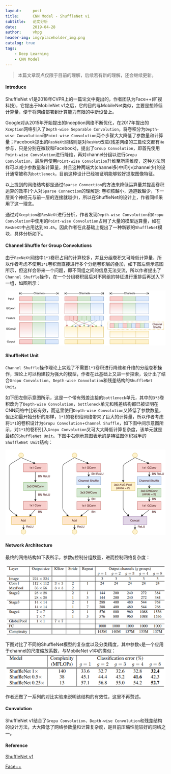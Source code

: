 ```yaml
---
layout:     post
title:      CNN Model - ShuffleNet v1
subtitle:   论文分析
date:       2019-04-28
author:     vhpg
header-img: img/placeholder_img.png
catalog: true
tags:
    - Deep Learning
    - CNN Model
---
```

> 本篇文章观点仅限于目前的理解，后续若有新的理解，还会继续更新。

#### Introduce
ShuffleNet v1是2018年CVPR上的一篇论文中提出的，作者团队为Face++(旷视科技)，它提出于MobileNet v1之后，它的目的与MobileNet类似，主要是想降低计算量，便于将网络部署到计算能力有限的中断设备上。

Google对从2015年开始提出的Inception网络不断优化，在2017年提出的`Xception`网络引入了`Depth-wise Separable Convolution`，将卷积分为`Depth-wise Convolution`和`Point-wise Convolution`两个步骤大大降低了参数量和计算量；Facebook提出的`ResNeXt`网络则是对`ResNet`改进(残差网络的三篇论文都有`He`参与，只是分别在微软和Facebook)，提出了`Group Convolution`，即首先使用`Point-wise Convolution`进行降维，再对channel分组以进行`Gropu Convolution`，最后再使用`Point-wise Convolution`升维至所需维度，这种方法同样可以减少参数量和计算量，并且这种两端大(channel多)中间小(channel少)的设计通常被称为`bottleneck`，目前这种设计已经被证明能够较好提取图像特征。

以上提到的网络结构都是通过`Sparse Connection`的方法来降低运算量并提高卷积运算的效率(个人对`Sparse Connection`的理解是: 卷积核越小，通道数越少，下一层某个神经元与前一层的连接就越少)，所以在ShuffleNet的设计上，作者同样采用了这一理念。

通过对`Xception`和`ResNeXt`进行分析，作者发现`Depth-wise Convolution`和`Gropu Convolution`中使用的`Point-wise Convolution`占用了大量的模型运算量，如在`ResNeXt`中占用达到`93.4%`。因此作者在此基础上提出了一种新颖的`ShuffleNet`模块，具体分析如下。

#### Channel Shuffle for Group Convolutions
由于`RexNeXt`网络中`1*1`卷积占用的计算较多，并且分组卷积又可降低计算量，所以作者考虑不使用`1*1`卷积而直接进行多个分组卷积层的叠加，如下图左侧示意图所示，但这样会带来一个问题，即不同组之间的信息无法交流，所以作者提出了`Channel Shuffle`操作，在一个分组卷积层后对不同组的特征进行重排后再送入下一组，如图所示：

![2019-04-28_104413](/assets/2019-04-28_104413.png)

#### ShuffleNet Unit
`Channel Shuffle`操作理论上实现了不需要`1*1`卷积进行降维和升维的分组卷积操作，理论上可以构建较为强大的模型，作者在此基础上又进一步探索，设计出了结合`Gropu Convolution`、`Depth-wise Convolution`和残差结构的`ShuffleNet Unit`。

如下图左侧示意图所示，这是一个带有残差连接的`bottleneck`单元，其中的`3*3`卷积改为了`Depth-wise Convolution`，`bottleneck`单元和残差结构都已被证明在CNN网络中比较有效，而这里使用`Depth-wise Convolution`又降低了参数数量，但正如最开始分析的那样，`1*1`的卷积给网络带来了巨大的计算量，所以作者考虑将`1*1`的卷积设计为`Gropu Convolution`+`Channel Shuffle`，如下图中间示意图所示，对`1*1`的卷积引入`Gropu Convolution`又可大大降低计算复杂度，该单元就是最终的`ShuffleNet Unit`。下图中右侧示意图表示的是特征图体积减半的`ShuffleNet Unit`结构：

![2019-04-28_104331](/assets/2019-04-28_104331.png)

#### Network Architecture
最终的网络结构如下表所示，参数`g`控制分组数量，进而控制网络复杂度：

![2019-04-28_112147](/assets/2019-04-28_112147.png)

下图对比了不同的ShuffleNet模型的复杂度以及分类精度，其中参数`s`是一个应用于channel的尺度缩放系数，与MobileNet v1中的类似：
![2019-04-28_112305](/assets/2019-04-28_112305.png)

作者还做了一系列的对比实验来说明该结构的有效性，这里不再赘述。

#### Convolution
ShuffleNet v1结合了`Gropu Convolution`、`Depth-wise Convolution`和残差结构的设计方法，大大降低了网络参数量和计算复杂度，是目前压缩性能较好的网络之一。

#### Reference
[ShuffleNet v1](https://arxiv.org/pdf/1707.01083.pdf)

[Face++](http://www.sohu.com/a/156321743_418390)
